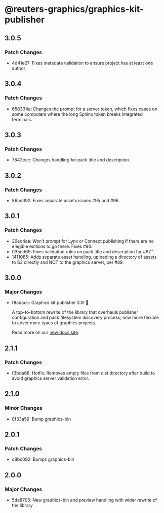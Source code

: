 # @reuters-graphics/graphics-kit-publisher

## 3.0.5

### Patch Changes

- 4d41e27: Fixes metadata validation to ensure project has at least one author

## 3.0.4

### Patch Changes

- 658334a: Changes the prompt for a server token, which fixes cases on some computers where the long Sphinx token breaks integrated terminals.

## 3.0.3

### Patch Changes

- 7842ecc: Changes handling for pack title and description.

## 3.0.2

### Patch Changes

- 86ac092: Fixes separate assets issues #95 and #96.

## 3.0.1

### Patch Changes

- 26ec4aa: Won't prompt for Lynx or Connect publishing if there are no elegible editions to go there. Fixes #90.
- 035ed69: Fixes validation rules on pack title and description for #87."
- 1411085: Adds separate asset handling, uploading a directory of assets to S3 directly and NOT to the graphics server, per #89.

## 3.0.0

### Major Changes

- f8adacc: Graphics kit publisher 3.0! 🎉

  A top-to-bottom rewrite of the library that overhauls publisher configuration and pack filesystem discovery process; now more flexible to cover more types of graphics projects.

  Read more on our [new docs site](https://reuters-graphics.github.io/graphics-kit-publisher/).

## 2.1.1

### Patch Changes

- f3bda68: Hotfix: Removes empty files from dist directory after build to avoid graphics server validation error.

## 2.1.0

### Minor Changes

- 8f33a59: Bump graphics-bin

## 2.0.1

### Patch Changes

- c8bc092: Bumps graphics-bin

## 2.0.0

### Major Changes

- 5da8705: New graphics-bin and preview handling with wider rewrite of the library

